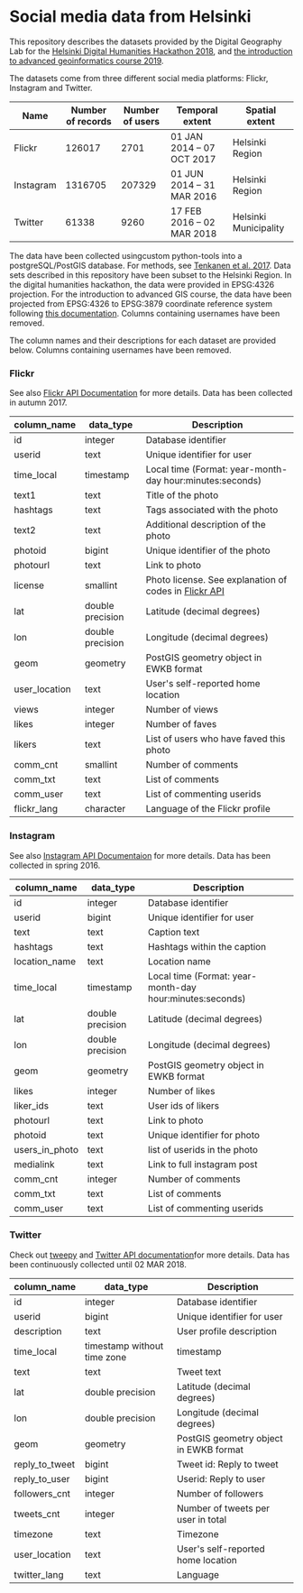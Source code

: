 # Social media data from Helsinki

This repository describes the datasets provided by the Digital Geography Lab for the [Helsinki Digital Humanities Hackathon 2018](https://www.helsinki.fi/en/helsinki-centre-for-digital-humanities/helsinki-digital-humanities-hackathon-2018-dhh18), and [the introduction to advanced geoinformatics course 2019](https://courses.helsinki.fi/fi/geog-g301). 

The datasets come from three different social media platforms: Flickr, Instagram and Twitter. 

|Name |Number of records  |Number of users|Temporal extent |Spatial extent|
|-----------|------------------|-------------|--------------|--------------|
|Flickr            |126017        |2701     |01 JAN 2014 – 07 OCT 2017 |Helsinki Region |
|Instagram|1316705    |207329|01 JUN 2014 – 31 MAR 2016 | Helsinki Region|
|Twitter        |61338            |9260    |17 FEB 2016  – 02 MAR 2018|Helsinki Municipality |


The data have been collected usingcustom python-tools into a postgreSQL/PostGIS database. For methods, see [Tenkanen et al. 2017](https://www.nature.com/articles/s41598-017-18007-4). Data sets described in this repository have been subset to the Helsinki Region. In the digital humanities hackathon, the data were provided in EPSG:4326 projection. For the introduction to advanced GIS course, the data have been projected from EPSG:4326 to EPSG:3879 coordinate reference system following [this documentation](https://github.com/csc-training/geocomputing/blob/master/pouta/postgis/basic_postgis_management.md#spatial-data-management). Columns containing usernames have been removed.

The column names and their descriptions for each dataset are provided below. Columns containing usernames have been removed.

### Flickr

See also [Flickr API Documentation](https://www.flickr.com/services/api/) for more details. Data has been collected in autumn 2017.


| column_name       | data_type        | Description                                                                                                                |
|-------------------|------------------|----------------------------------------------------------------------------------------------------------------------------|
| id                | integer          | Database identifier                                                                                                        |
| userid            | text             | Unique identifier for user                                                                                                 |
| time_local        | timestamp        | Local time (Format: year-month-day hour:minutes:seconds)                                                                   |
| text1             | text             | Title of the photo                                                                                                         |
| hashtags          | text             | Tags associated with the photo                                                                                             |
| text2             | text             | Additional description of the photo                                                                                        |
| photoid           | bigint           | Unique identifier of the photo                                                                                             |
| photourl          | text             | Link to photo                                                                                                              |
| license           | smallint         | Photo license. See explanation of codes in [Flickr API](https://www.flickr.com/services/api/flickr.photos.licenses.getInfo.html) |
| lat               | double precision | Latitude (decimal degrees)                                                                                                 |
| lon               | double precision | Longitude (decimal degrees)                                                                                                |
| geom              | geometry         | PostGIS geometry object in EWKB format                                                                                     |
| user_location     | text             | User's self-reported home location                                                                                         |
| views             | integer          | Number of views                                                                                                            |
| likes             | integer          | Number of faves                                                                                                            |
| likers            | text             | List of users who have faved this photo                                                                                    |
| comm_cnt          | smallint         | Number of comments                                                                                                         |
| comm_txt          | text             | List of comments                                                                                                           |
| comm_user         | text             | List of commenting userids                                                                                                 |
| flickr_lang       | character        | Language of the Flickr profile                                                                                             |

### Instagram

See also [Instagram API Documentaion](https://www.instagram.com/developer/endpoints/) for more details. Data has been collected in spring 2016.

| column_name    | data_type        | Description                                              |
|----------------|------------------|----------------------------------------------------------|
| id             | integer          | Database identifier                                      |
| userid         | bigint           | Unique identifier for user                               |
| text           | text             | Caption text                                             |
| hashtags       | text             | Hashtags within the caption                              |
| location_name  | text             | Location name                                            |
| time_local     | timestamp        | Local time (Format: year-month-day hour:minutes:seconds) |
| lat            | double precision | Latitude (decimal degrees)                               |
| lon            | double precision | Longitude (decimal degrees)                              |
| geom           | geometry         | PostGIS geometry object in EWKB format                   |
| likes          | integer          | Number of likes                                          |
| liker_ids      | text             | User ids of likers                                       |
| photourl       | text             | Link to photo                                            |
| photoid        | text             | Unique identifier for photo                              |
| users_in_photo | text             | list of userids in the photo                             |
| medialink      | text             | Link to full instagram post                              |
| comm_cnt       | integer          | Number of comments                                       |
| comm_txt       | text             | List of comments                                         |
| comm_user      | text             | List of commenting userids                               |


### Twitter 

Check out [tweepy](http://tweepy.readthedocs.io/en/v3.5.0/) and [Twitter API documentation](https://developer.twitter.com/en/docs/api-reference-index)for more details. Data has been continuously collected until 02 MAR 2018. 

| column_name    | data_type                   | Description                            |
|----------------|-----------------------------|----------------------------------------|
| id             | integer                     | Database identifier                    |
| userid         | bigint                      | Unique identifier for user             |
| description    | text                        | User profile description               |
| time_local     | timestamp without time zone | timestamp                              |
| text           | text                        | Tweet text                             |
| lat            | double precision            | Latitude (decimal degrees)             |
| lon            | double precision            | Longitude (decimal degrees)            |
| geom           | geometry                    | PostGIS geometry object in EWKB format |
| reply_to_tweet | bigint                      | Tweet id: Reply to tweet               |
| reply_to_user  | bigint                      | Userid: Reply to user                  |
| followers_cnt  | integer                     | Number of followers                    |
| tweets_cnt     | integer                     | Number of tweets per user in total     |
| timezone       | text                        | Timezone                               |
| user_location  | text                        | User's self-reported home location     |
| twitter_lang   | text                        | Language                               |
